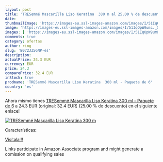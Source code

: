 ```yaml
---
layout: post
title: 'TRESemmé Mascarilla Liso Keratina  300 m al 25.00 % de descuento'
date: 
thumbnailImage: 'https://images-eu.ssl-images-amazon.com/images/I/51IqOpW9umL._SL200_.jpg'
image: 'https://images-eu.ssl-images-amazon.com/images/I/51IqOpW9umL._SL200_.jpg'
images: [ 'https://images-eu.ssl-images-amazon.com/images/I/51IqOpW9umL._SL200_.jpg' ]
comments: true
category: ofertas
author: ring
slug: 'B072JZ5GNP-es'
description:
actualPrice: 24.3 EUR
currency: EUR
price: 24.3
comparePrice: 32.4 EUR
inStock: true
prodname: 'TRESemmé Mascarilla Liso Keratina  300 ml - Paquete de 6'
country: 'es'
---
```


Ahora mismo tienes [TRESemmé Mascarilla Liso Keratina  300 ml - Paquete de 6](https://www.amazon.es/dp/B072JZ5GNP/?tag=tolees-21) a 24.3 EUR (original: 32.4 EUR) (25.00 %  de descuento) en el siguiente enlace!

[![TRESemmé Mascarilla Liso Keratina  300 m](https://images-eu.ssl-images-amazon.com/images/I/51IqOpW9umL._SL200_.jpg)](https://www.amazon.es/dp/B072JZ5GNP/?tag=tolees-21)

Características:


[Visítala!!!](https://www.amazon.es/dp/B072JZ5GNP/?tag=tolees-21)

Links participate in Amazon Associate program and might generate a comission on qualifying sales

